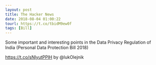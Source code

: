 ```yaml
---
layout: post
title: The Hacker News
date: 2018-08-04 01:00:22
tourl: https://t.co/tbidM9ew0f
tags: [Bill]
---
```

Some important and interesting points in the Data Privacy Regulation of India (Personal Data Protection Bill 2018)

https://t.co/sNIyutPPlH by @lukOlejnik